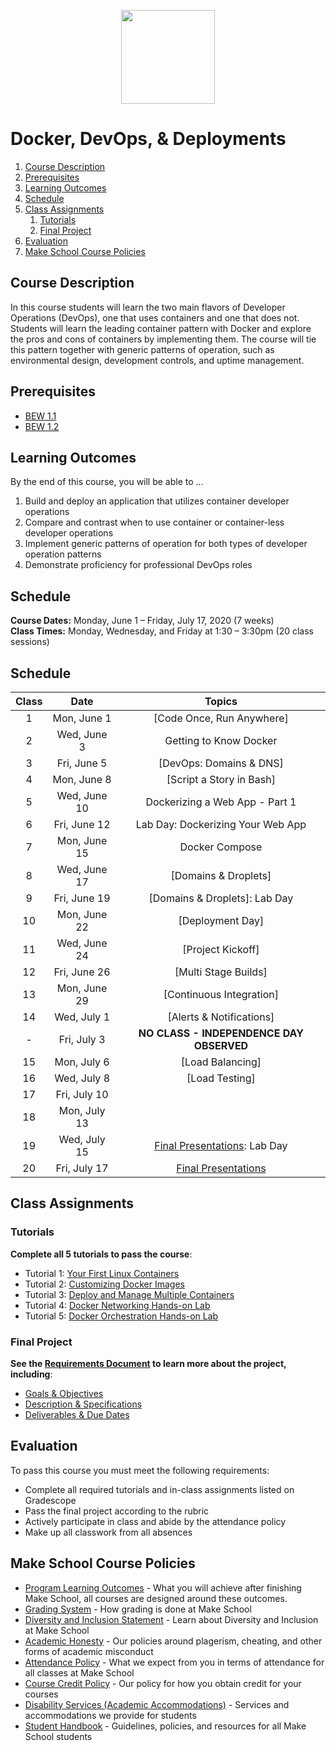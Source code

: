 
<p align="center">
  <img src="Images/docker.svg" height="150">
</p>

# Docker, DevOps, & Deployments

1. [Course Description](#course-description)
1. [Prerequisites](#prerequisites)
1. [Learning Outcomes](#learning-outcomes)
1. [Schedule](#schedule)
1. [Class Assignments](#class-assignments)
   1. [Tutorials](#tutorials)
   1. [Final Project](#final-project)
1. [Evaluation](#evaluation)
1. [Make School Course Policies](#make-school-course-policies)

## Course Description

In this course students will learn the two main flavors of Developer Operations (DevOps), one that uses containers and one that does not. Students will learn the leading container pattern with Docker and explore the pros and cons of containers by implementing them. The course will tie this pattern together with generic patterns of operation, such as environmental design, development controls, and uptime management.

## Prerequisites

- [BEW 1.1](https://make.sc/bew1-1)
- [BEW 1.2](https://make.sc/bew1-2)

## Learning Outcomes

By the end of this course, you will be able to ...

1. Build and deploy an application that utilizes container developer operations
1. Compare and contrast when to use container or container-less developer operations
1. Implement generic patterns of operation for both types of developer operation patterns
1. Demonstrate proficiency for professional DevOps roles

## Schedule

**Course Dates:** Monday, June 1 – Friday, July 17, 2020 (7 weeks)<br>
**Class Times:** Monday, Wednesday, and Friday at 1:30  – 3:30pm (20 class sessions)

## Schedule

| Class |     Date     |                  Topics                  |
| :---: | :----------: | :--------------------------------------: |
|   1   | Mon, June 1  |      [Code Once, Run Anywhere]           |
|   2   | Wed, June 3  | Getting to Know Docker                   |
|   3   | Fri, June 5  |      [DevOps: Domains & DNS]             |
|   4   | Mon, June 8  |     [Script a Story in Bash]             |
|   5   | Wed, June 10  | Dockerizing a Web App - Part 1          |
|   6   | Fri, June 12 |  Lab Day: Dockerizing Your Web App       |
|   7   | Mon, June 15 |  Docker Compose                          |
|   8   | Wed, June 17 |      [Domains & Droplets]                |
|   9   | Fri, June 19 |      [Domains & Droplets]: Lab Day       |
|  10   | Mon, June 22 |      [Deployment Day]                    |
|  11   | Wed, June 24 |      [Project Kickoff]          |
|  12   | Fri, June 26 |      [Multi Stage Builds]                |
|  13   | Mon, June 29 |      [Continuous Integration]            |
|  14   | Wed, July 1  |      [Alerts & Notifications]            |
|   -   | Fri, July 3  | **NO CLASS - INDEPENDENCE DAY OBSERVED** |
|  15   | Mon, July 6  |      [Load Balancing]                    |
|  16   | Wed, July 8  |      [Load Testing]                      |
|  17   | Fri, July 10 |                                          |
|  18   | Mon, July 13 |                                          |
|  19   | Wed, July 15 |      [Final Presentations](Projects/FinalProject.md#Deliverables): Lab Day      |
|  20   | Fri, July 17 |      [Final Presentations](Projects/FinalProject.md#Deliverables)                 |

<!--
| Class |          Date          |                 Topics                  |
|:-----:|:----------------------:|:---------------------------------------|
|  1 |   Mon, March 30                        | [Course Orientation](Lessons/01-CourseOrientation.md) |
|  2 |   Wed, April 1                         | [DNS & Domain Names](Lessons/02-DNS.md) |
|  3 |   Mon, April 6                         | [Interacting With Docker Containers](Archive/2019-T4/Lessons/Lesson3.md) |
|  4 |   Wed, April 8                         | [Practical Applications of Docker](Archive/2019-T4/Lessons/Lesson4.md) |
|  5 |   Mon, April 13                        | [Container Orchestration](Archive/2019-T4/Lessons/Lesson5.md) |
|  6 |   Wed, April 15                        | [Advanced Container Orchestration Techniques](Archive/2019-T4/Lessons/Lesson6.md) |
|  7 |   Mon, April 20                        | 🆕 [Docker Concepts in Practice](Lessons/07-Dockerfiles.md) |
|  8 |   Wed, April 22                        | 🆕 [Deploying Web Servers / Project Kickoff](Lessons/08-WebServers.md) |
|  9 |   Mon, April 27                        | 🆕 [Docker Compose](Lessons/09-Compose.md) |
| 10 |   Wed, April 29                        | 🆕 [Personal PaaS Review](Lessons/10-PaaS.md) |
| 11 |   Mon, May 4                           | 🆕 [SSH, SSL, & HTTPS](Lessons/11-Security.md) |
| 12 |   Wed, May 6                           | 🆕 [Docker Swarm](Lessons/12-Swarm.md) |
| 13 |   Mon, May 11                          | **Lab**: [Project / Blog / Presentation](Projects/FinalProject.md#Deliverables) |
| 14 |   Wed, May 13                          | [Final Presentations](Projects/FinalProject.md#Presentation)  |
-->

## Class Assignments

### Tutorials

**Complete all 5 tutorials to pass the course**:

- Tutorial 1: [Your First Linux Containers](https://training.play-with-docker.com/ops-s1-hello)
- Tutorial 2: [Customizing Docker Images](https://training.play-with-docker.com/ops-s1-images)
- Tutorial 3: [Deploy and Manage Multiple Containers](https://training.play-with-docker.com/ops-s1-swarm-intro)
- Tutorial 4: [Docker Networking Hands-on Lab](https://training.play-with-docker.com/docker-networking-hol)
- Tutorial 5: [Docker Orchestration Hands-on Lab](https://training.play-with-docker.com/orchestration-hol)


### Final Project

**See the [Requirements Document](Projects/FinalProject.md) to learn more about the project, including**:

- [Goals & Objectives](Projects/FinalProject#%e2%ad%90%ef%b8%8f-project-goals)
- [Description & Specifications](Projects/FinalProject#%f0%9f%93%8b-project-description)
- [Deliverables & Due Dates](Projects/FinalProject#%f0%9f%97%93-deliverables--due-dates)

## Evaluation

To pass this course you must meet the following requirements:

- Complete all required tutorials and in-class assignments listed on Gradescope
- Pass the final project according to the rubric
- Actively participate in class and abide by the attendance policy
- Make up all classwork from all absences

## Make School Course Policies

- [Program Learning Outcomes](https://make.sc/program-learning-outcomes) - What you will achieve after finishing Make School, all courses are designed around these outcomes.
- [Grading System](https://make.sc/grading-system) - How grading is done at Make School
- [Diversity and Inclusion Statement](https://make.sc/diversity-and-inclusion-statement) - Learn about Diversity and Inclusion at Make School
- [Academic Honesty](https://make.sc/academic-honesty-policy) - Our policies around plagerism, cheating, and other forms of academic misconduct
- [Attendance Policy](https://make.sc/attendance-policy) - What we expect from you in terms of attendance for all classes at Make School
- [Course Credit Policy](https://make.sc/course-credit-policy) - Our policy for how you obtain credit for your courses
- [Disability Services (Academic Accommodations)](https://make.sc/disability-services) - Services and accommodations we provide for students
- [Student Handbook](https://make.sc/student-handbook) - Guidelines, policies, and resources for all Make School students
